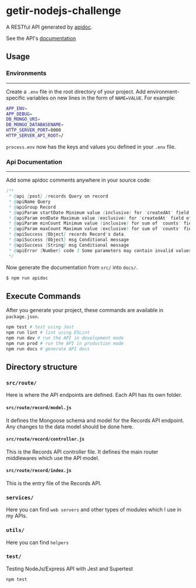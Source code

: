 # getir-nodejs-challenge
A RESTful API generated by [apidoc](https://github.com/metehanakbaba/getir-nodejs-challenge).

See the API's [documentation](DOCS.md)
## Usage

### Environments
________________________________
Create a `.env` file in the root directory of your project. Add
environment-specific variables on new lines in the form of `NAME=VALUE`.
For example:

```bash
APP_ENV=
APP_DEBUG=
DB_MONGO_URI=
DB_MONGO_DATABASENAME=
HTTP_SERVER_PORT=8000
HTTP_SERVER_API_ROOT=/
```

`process.env` now has the keys and values you defined in your `.env` file.

### Api Documentation
________________________________

Add some apidoc comments anywhere in your source code:

```java
/**
 * @api {post} /records Query on record
 * @apiName Query
 * @apiGroup Record
 * @apiParam startDate Minimum value (inclusive) for 'createdAt' field of Record
 * @apiParam endDate Maximum value (exclusive) for 'createdAt' field of Record
 * @apiParam minCount Minimum value (inclusive) for sum of 'counts' field of Record
 * @apiParam maxCount Maximum value (exclusive) for sum of 'counts' field of Record
 * @apiSuccess {Object} records Record's data.
 * @apiSuccess {Object} msg Conditional message
 * @apiSuccess {String} msg Conditional message
 * @apiError {Number} code 3 Some parameters may contain invalid values.
 */
```

Now generate the documentation from `src/` into `docs/`.

```bash
$ npm run apidoc
```
## Execute Commands

After you generate your project, these commands are available in `package.json`.

```bash
npm test # test using Jest
npm run lint # lint using ESLint
npm run dev # run the API in development mode
npm run prod # run the API in production mode
npm run docs # generate API docs
```

## Directory structure

### `src/route/`

Here is where the API endpoints are defined. Each API has its own folder.

#### `src/route/record/model.js`

It defines the Mongoose schema and model for the Records API endpoint. Any changes to the data model should be done here.

#### `src/route/record/controller.js`

This is the Records API controller file. It defines the main router middlewares which use the API model.

#### `src/route/record/index.js`

This is the entry file of the Records API.

### `services/`

Here you can find `web servers` and other types of modules which I use in my APIs.

### `utils/`

Here you can find `helpers`

### `test/`

Testing NodeJs/Express API with Jest and Supertest
```bash
npm test
```
